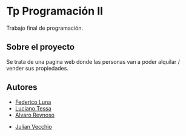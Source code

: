 # Tp Programación II

Trabajo final de programación.

## Sobre el proyecto

Se trata de una pagina web donde las personas van a poder alquilar / vender sus propiedades.

## Autores

- [Federico Luna](https://github.com/FedericoLuna01)
- [Luciano Tessa](https://github.com/LucianoTessa)
- [Alvaro Reynoso](https://github.com/AlvaroReynoso)
<!-- Cambiar el link -->
- [Julian Vecchio](https://github.com/JulianVecchio)
